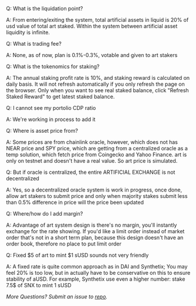 Q: What is the liquidation point? 

A: From entering/exiting the system, total artificial assets in liquid is 20% of usd value of total art staked. Within the system between artificial asset liquidity is infinite.

Q: What is trading fee? 

A: None, as of now, plan is 0.1%-0.3%, votable and given to art stakers

Q: What is the tokenomics for staking? 

A:  The annual staking profit rate is 10%, and staking reward is calculated on daily basis. It will not refresh automatically if you only refresh the page on the browser. Only when you want to see real staked balance, click "Refresh Staked Reward" to get latest staked balance.

Q: I cannot see my portolio CDP ratio 

A: We're working in process to add it

Q: Where is asset price from?

A: Some prices are from chainlink oracle, however, which does not has NEAR price and SPY price, which are getting from a centralized oracle as a temp solution, which fetch price from Coingecko and Yahoo Finance. art is only on testnet and doesn't have a real value. So art price is simulated.

Q: But if oracle is centralized, the entire ARTIFICIAL EXCHANGE is not decentralized

A: Yes, so a decentralized oracle system is work in progress, once done, allow art stakers to submit price and only when majority stakes submit less than 0.5% difference in price will the price been updated

Q: Where/how do I add margin?

A: Advantage of art system design is there's no margin, you'll instantly exchange for the rate showing. If you'd like a limit order instead of market order that's not in a short term plan, because this design doesn't have an order book, therefore no place to put limit order

Q: Fixed $5 of art to mint $1 sUSD sounds not very friendly

A: A fixed rate is quite common approach as in DAI and Synthetix; You may feel 20% is too low, but in actually have to be conservative on this to ensure stability of aUSD. For example, Synthetix use even a higher number: stake 7.5$ of SNX to mint 1 sUSD

*More Questions? Submit an issue to [repo](https://github.com/icerove/artcoin/issues/new).*
